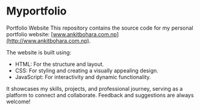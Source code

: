 # Myportfolio
Portfolio Website
This repository contains the source code for my personal portfolio website: [www.ankitbohara.com.np](http://www.ankitbohara.com.np).  

The website is built using:  
- HTML: For the structure and layout.  
- CSS: For styling and creating a visually appealing design.  
- JavaScript: For interactivity and dynamic functionality.  

It showcases my skills, projects, and professional journey, serving as a platform to connect and collaborate. Feedback and suggestions are always welcome!
